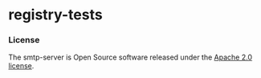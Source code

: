 # registry-tests

### License

The smtp-server is Open Source software released under
the [Apache 2.0 license](https://www.apache.org/licenses/LICENSE-2.0).
